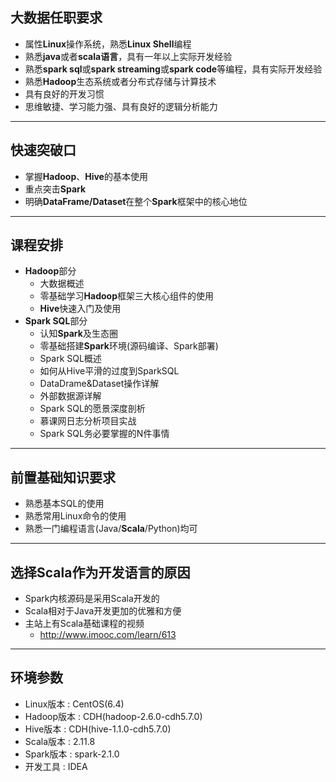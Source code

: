 ## 大数据任职要求
 - 属性**Linux**操作系统，熟悉**Linux Shell**编程
 - 熟悉**java**或者**scala语言**，具有一年以上实际开发经验
 - 熟悉**spark sql**或**spark streaming**或**spark code**等编程，具有实际开发经验
 - 熟悉**Hadoop**生态系统或者分布式存储与计算技术
 - 具有良好的开发习惯
 - 思维敏捷、学习能力强、具有良好的逻辑分析能力
 
---
 
## 快速突破口
  - 掌握**Hadoop**、**Hive**的基本使用 
  - 重点突击**Spark**
  - 明确**DataFrame/Dataset**在整个**Spark**框架中的核心地位
  
---

## 课程安排
- **Hadoop**部分
  - 大数据概述
  - 零基础学习**Hadoop**框架三大核心组件的使用
  - **Hive**快速入门及使用
- **Spark SQL**部分
  - 认知**Spark**及生态圈
  - 零基础搭建**Spark**环境(源码编译、Spark部署)
  - Spark SQL概述
  - 如何从Hive平滑的过度到SparkSQL
  - DataDrame&Dataset操作详解
  - 外部数据源详解
  - Spark SQL的愿景深度剖析
  - 慕课网日志分析项目实战
  - Spark SQL务必要掌握的N件事情
  
---

## 前置基础知识要求  
- 熟悉基本SQL的使用
- 熟悉常用Linux命令的使用
- 熟悉一门编程语言(Java/**Scala**/Python)均可

---

## 选择Scala作为开发语言的原因
- Spark内核源码是采用Scala开发的
- Scala相对于Java开发更加的优雅和方便
- 主站上有Scala基础课程的视频
  - http://www.imooc.com/learn/613
  
---
## 环境参数
- Linux版本 : CentOS(6.4)
- Hadoop版本 : CDH(hadoop-2.6.0-cdh5.7.0)
- Hive版本 : CDH(hive-1.1.0-cdh5.7.0)
- Scala版本 : 2.11.8
- Spark版本 : spark-2.1.0
- 开发工具 : IDEA

